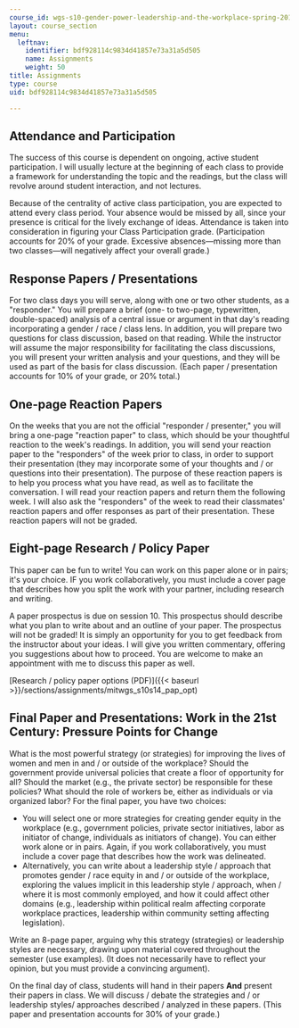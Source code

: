```yaml
---
course_id: wgs-s10-gender-power-leadership-and-the-workplace-spring-2014
layout: course_section
menu:
  leftnav:
    identifier: bdf928114c9834d41857e73a31a5d505
    name: Assignments
    weight: 50
title: Assignments
type: course
uid: bdf928114c9834d41857e73a31a5d505

---
```


Attendance and Participation
----------------------------

The success of this course is dependent on ongoing, active student participation. I will usually lecture at the beginning of each class to provide a framework for understanding the topic and the readings, but the class will revolve around student interaction, and not lectures.

Because of the centrality of active class participation, you are expected to attend every class period. Your absence would be missed by all, since your presence is critical for the lively exchange of ideas. Attendance is taken into consideration in figuring your Class Participation grade. (Participation accounts for 20% of your grade. Excessive absences—missing more than two classes—will negatively affect your overall grade.)

Response Papers / Presentations
-------------------------------

For two class days you will serve, along with one or two other students, as a "responder." You will prepare a brief (one- to two-page, typewritten, double-spaced) analysis of a central issue or argument in that day's reading incorporating a gender / race / class lens. In addition, you will prepare two questions for class discussion, based on that reading. While the instructor will assume the major responsibility for facilitating the class discussions, you will present your written analysis and your questions, and they will be used as part of the basis for class discussion. (Each paper / presentation accounts for 10% of your grade, or 20% total.)

One-page Reaction Papers
------------------------

On the weeks that you are not the official "responder / presenter," you will bring a one-page "reaction paper" to class, which should be your thoughtful reaction to the week's readings. In addition, you will send your reaction paper to the "responders" of the week prior to class, in order to support their presentation (they may incorporate some of your thoughts and / or questions into their presentation). The purpose of these reaction papers is to help you process what you have read, as well as to facilitate the conversation. I will read your reaction papers and return them the following week. I will also ask the "responders" of the week to read their classmates' reaction papers and offer responses as part of their presentation. These reaction papers will not be graded.

Eight-page Research / Policy Paper
----------------------------------

This paper can be fun to write! You can work on this paper alone or in pairs; it's your choice. IF you work collaboratively, you must include a cover page that describes how you split the work with your partner, including research and writing.

A paper prospectus is due on session 10. This prospectus should describe what you plan to write about and an outline of your paper. The prospectus will not be graded! It is simply an opportunity for you to get feedback from the instructor about your ideas. I will give you written commentary, offering you suggestions about how to proceed. You are welcome to make an appointment with me to discuss this paper as well.

[Research / policy paper options (PDF)]({{< baseurl >}}/sections/assignments/mitwgs_s10s14_pap_opt)

Final Paper and Presentations: Work in the 21st Century: Pressure Points for Change
-----------------------------------------------------------------------------------

What is the most powerful strategy (or strategies) for improving the lives of women and men in and / or outside of the workplace? Should the government provide universal policies that create a floor of opportunity for all? Should the market (e.g., the private sector) be responsible for these policies? What should the role of workers be, either as individuals or via organized labor? For the final paper, you have two choices:

*   You will select one or more strategies for creating gender equity in the workplace (e.g., government policies, private sector initiatives, labor as initiator of change, individuals as initiators of change). You can either work alone or in pairs. Again, if you work collaboratively, you must include a cover page that describes how the work was delineated.
*   Alternatively, you can write about a leadership style / approach that promotes gender / race equity in and / or outside of the workplace, exploring the values implicit in this leadership style / approach, when / where it is most commonly employed, and how it could affect other domains (e.g., leadership within political realm affecting corporate workplace practices, leadership within community setting affecting legislation).

Write an 8-page paper, arguing why this strategy (strategies) or leadership styles are necessary, drawing upon material covered throughout the semester (use examples). (It does not necessarily have to reflect your opinion, but you must provide a convincing argument).

On the final day of class, students will hand in their papers **And** present their papers in class. We will discuss / debate the strategies and / or leadership styles/ approaches described / analyzed in these papers. (This paper and presentation accounts for 30% of your grade.)